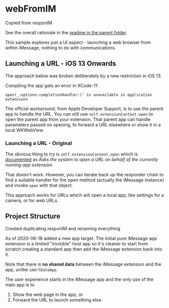 # webFromIM
Copied from responIM

See the overall rationale in the [readme in the parent folder](../README.md).

This sample explores just a UI aspect - launching a web browser from within iMessage, nothing to do with communications.

## Launching a URL - iOS 13 Onwards
The approach below was broken deliberately by a new restriction in iOS 13. 

Compiling the app gets an error in XCode-11:

`open(_:options:completionHandler:)' is unavailable in application extensions`

The official workaround, from Apple Developer Support, is to use the parent app to handle the URL. You can still use `self.extensionContext.open` to open the parent app from your extension. That parent app can handle parameters passed on opening, to forward a URL elsewhere or show it in a local WKWebView.

### Launching a URL - Original
The obvious thing to try is `self.extensionContext.open` which is [documented](https://developer.apple.com/documentation/foundation/nsextensioncontext/1416791-open) as _Asks the system to open a URL on behalf of the currently running app extension._

That doesn't work. However, you can iterate back up the responder chain to find a suitable handler for the open method (actually the iMessage instance) and invoke `open` with that object.

This approach works for URLs which will open a local app, like settings for a camera, or for web URLs.


## Project Structure

Created duplicating responIM and renaming everything

As of 2020-06-18 added a new app target. The initial pure iMessage app extension is a limited "invisible" host app so it's cleaner to start from scratch creating a standard app then add the iMessage extension back into it.

Note that there is **no shared data** between the iMessage extension and the app, unlike `imUrlDataApp`.

The user experience starts in the iMessage app and the only use of the main app is to 

1. Show the web page in the app, or
2. Forward the URL to launch something else.

